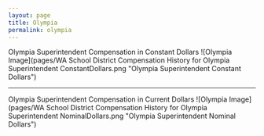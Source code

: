 ```yaml
---
layout: page
title: Olympia
permalink: olympia
---
```



Olympia Superintendent Compensation in Constant Dollars
![Olympia Image](pages/WA School District Compensation History for Olympia Superintendent ConstantDollars.png "Olympia Superintendent Constant Dollars")
___

Olympia Superintendent Compensation in Current Dollars
![Olympia Image](pages/WA School District Compensation History for Olympia Superintendent NominalDollars.png "Olympia Superintendent Nominal Dollars")